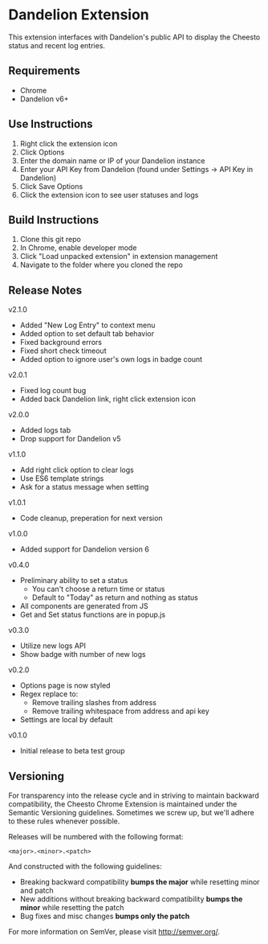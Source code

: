 # Dandelion Extension

This extension interfaces with Dandelion's public API to display the Cheesto status and recent log entries.

## Requirements

* Chrome
* Dandelion v6+

## Use Instructions

1. Right click the extension icon
2. Click Options
3. Enter the domain name or IP of your Dandelion instance
4. Enter your API Key from Dandelion (found under Settings -> API Key in Dandelion)
5. Click Save Options
6. Click the extension icon to see user statuses and logs

## Build Instructions

1. Clone this git repo
2. In Chrome, enable developer mode
3. Click "Load unpacked extension" in extension management
4. Navigate to the folder where you cloned the repo

## Release Notes

v2.1.0

- Added "New Log Entry" to context menu
- Added option to set default tab behavior
- Fixed background errors
- Fixed short check timeout
- Added option to ignore user's own logs in badge count

v2.0.1

- Fixed log count bug
- Added back Dandelion link, right click extension icon

v2.0.0

- Added logs tab
- Drop support for Dandelion v5

v1.1.0

- Add right click option to clear logs
- Use ES6 template strings
- Ask for a status message when setting

v1.0.1

- Code cleanup, preperation for next version

v1.0.0

- Added support for Dandelion version 6

v0.4.0

- Preliminary ability to set a status
  - You can't choose a return time or status
  - Default to "Today" as return and nothing as status
- All components are generated from JS
- Get and Set status functions are in popup.js

v0.3.0

- Utilize new logs API
- Show badge with number of new logs

v0.2.0

- Options page is now styled
- Regex replace to:
  - Remove trailing slashes from address
  - Remove trailing whitespace from address and api key
- Settings are local by default

v0.1.0

- Initial release to beta test group

## Versioning

For transparency into the release cycle and in striving to maintain backward compatibility, the Cheesto Chrome Extension is maintained under the Semantic Versioning guidelines. Sometimes we screw up, but we'll adhere to these rules whenever possible.

Releases will be numbered with the following format:

`<major>.<minor>.<patch>`

And constructed with the following guidelines:

- Breaking backward compatibility **bumps the major** while resetting minor and patch
- New additions without breaking backward compatibility **bumps the minor** while resetting the patch
- Bug fixes and misc changes **bumps only the patch**

For more information on SemVer, please visit <http://semver.org/>.
